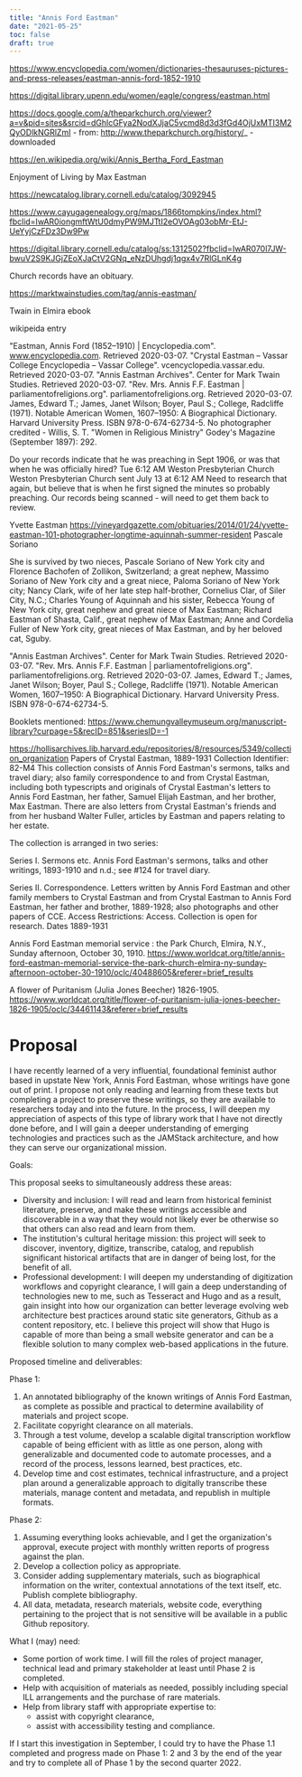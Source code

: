 ```yaml
---
title: "Annis Ford Eastman"
date: "2021-05-25"
toc: false
draft: true
---
```



https://www.encyclopedia.com/women/dictionaries-thesauruses-pictures-and-press-releases/eastman-annis-ford-1852-1910

https://digital.library.upenn.edu/women/eagle/congress/eastman.html


https://docs.google.com/a/theparkchurch.org/viewer?a=v&pid=sites&srcid=dGhlcGFya2NodXJjaC5vcmd8d3d3fGd4OjUxMTI3M2QyODlkNGRlZmI
    - from: http://www.theparkchurch.org/history/_
    - downloaded

https://en.wikipedia.org/wiki/Annis_Bertha_Ford_Eastman

Enjoyment of Living by Max Eastman

https://newcatalog.library.cornell.edu/catalog/3092945




https://www.cayugagenealogy.org/maps/1866tompkins/index.html?fbclid=IwAR0iongmftWtU0dmyPW9MJTtI2eOVOAg03obMr-EtJ-UeYyjCzFDz3Dw9Pw

https://digital.library.cornell.edu/catalog/ss:1312502?fbclid=IwAR070l7JW-bwuV2S9KJGjZEoXJaCtV2GNq_eNzDUhgdj1qgx4v7RlGLnK4g


Church records have an obituary.

https://marktwainstudies.com/tag/annis-eastman/

Twain in Elmira ebook

wikipeida entry


 "Eastman, Annis Ford (1852–1910) | Encyclopedia.com". www.encyclopedia.com. Retrieved 2020-03-07.
 "Crystal Eastman – Vassar College Encyclopedia – Vassar College". vcencyclopedia.vassar.edu. Retrieved 2020-03-07.
 "Annis Eastman Archives". Center for Mark Twain Studies. Retrieved 2020-03-07.
 "Rev. Mrs. Annis F.F. Eastman | parliamentofreligions.org". parliamentofreligions.org. Retrieved 2020-03-07.  James, Edward T.; James, Janet Wilson; Boyer, Paul S.; College, Radcliffe (1971). Notable American Women, 1607–1950: A Biographical Dictionary. Harvard University Press. ISBN 978-0-674-62734-5.
 No photographer credited - Willis, S. T. "Women in Religious Ministry" Godey's Magazine (September 1897): 292.


Do your records indicate that he was preaching in Sept 1906, or was that when he was officially hired?
Tue 6:12 AM
Weston Presbyterian Church
Weston Presbyterian Church sent July 13 at 6:12 AM
Need to research that again, but believe that is when he first signed the minutes so probably preaching.  Our records being scanned - will need to get them back to review.



Yvette Eastman
https://vineyardgazette.com/obituaries/2014/01/24/yvette-eastman-101-photographer-longtime-aquinnah-summer-resident
Pascale Soriano

She is survived by two nieces, Pascale Soriano of New York city and Florence Bachofen of Zollikon, Switzerland; a great nephew, Massimo Soriano of New York city and a great niece, Paloma Soriano of New York city; Nancy Clark, wife of her late step half-brother, Cornelius Clar, of Siler City, N.C.; Charles Young of Aquinnah and his sister, Rebecca Young of New York city, great nephew and great niece of Max Eastman; Richard Eastman of Shasta, Calif., great nephew of Max Eastman; Anne and Cordelia Fuller of New York city, great nieces of Max Eastman, and by her beloved cat, Sguby.



 "Annis Eastman Archives". Center for Mark Twain Studies. Retrieved 2020-03-07.
 "Rev. Mrs. Annis F.F. Eastman | parliamentofreligions.org". parliamentofreligions.org. Retrieved 2020-03-07.
 James, Edward T.; James, Janet Wilson; Boyer, Paul S.; College, Radcliffe (1971). Notable American Women, 1607–1950: A Biographical Dictionary. Harvard University Press. ISBN 978-0-674-62734-5.



 Booklets mentioned:
 https://www.chemungvalleymuseum.org/manuscript-library?curpage=5&recID=851&seriesID=-1



 https://hollisarchives.lib.harvard.edu/repositories/8/resources/5349/collection_organization
 Papers of Crystal Eastman, 1889-1931
 Collection
Identifier: 82-M4
This collection consists of Annis Ford Eastman's sermons, talks and travel diary; also family correspondence to and from Crystal Eastman, including both typescripts and originals of Crystal Eastman's letters to Annis Ford Eastman, her father, Samuel Elijah Eastman, and her brother, Max Eastman. There are also letters from Crystal Eastman's friends and from her husband Walter Fuller, articles by Eastman and papers relating to her estate.

The collection is arranged in two series:

Series I. Sermons etc. Annis Ford Eastman's sermons, talks and other writings, 1893-1910 and n.d.; see #124 for travel diary.

Series II. Correspondence. Letters written by Annis Ford Eastman and other family members to Crystal Eastman and from Crystal Eastman to Annis Ford Eastman, her father and brother, 1889-1928; also photographs and other papers of CCE.
Access Restrictions:
Access. Collection is open for research.
Dates
1889-1931


Annis Ford Eastman memorial service : the Park Church, Elmira, N.Y., Sunday afternoon, October 30, 1910.
https://www.worldcat.org/title/annis-ford-eastman-memorial-service-the-park-church-elmira-ny-sunday-afternoon-october-30-1910/oclc/40488605&referer=brief_results


A flower of Puritanism (Julia Jones Beecher) 1826-1905.
https://www.worldcat.org/title/flower-of-puritanism-julia-jones-beecher-1826-1905/oclc/34461143&referer=brief_results


# Proposal


I have recently learned of a very influential, foundational feminist author based in upstate New York, Annis Ford Eastman, whose writings have gone out of print. I propose not only reading and learning from these texts but completing a project to preserve these writings, so they are available to researchers today and into the future. In the process, I will deepen my appreciation of aspects of this type of library work that I have not directly done before, and I will gain a deeper understanding of emerging technologies and practices such as the JAMStack architecture, and how they can serve our organizational mission.

Goals:

This proposal seeks to simultaneously address these areas:
  - Diversity and inclusion: I will read and learn from historical feminist literature, preserve, and make these writings accessible and discoverable in a way that they would not likely ever be otherwise so that others can also read and learn from them.
  - The institution's cultural heritage mission: this project will seek to discover, inventory, digitize, transcribe, catalog, and republish significant historical artifacts that are in danger of being lost, for the benefit of all.
  - Professional development: I will deepen my understanding of digitization workflows and copyright clearance, I will gain a deep understanding of technologies new to me, such as Tesseract and Hugo and as a result, gain insight into how our organization can better leverage evolving web architecture best practices around static site generators, Github as a content repository, etc. I believe this project will show that Hugo is capable of more than being a small website generator and can be a flexible solution to many complex web-based applications in the future.
 
Proposed timeline and deliverables:

Phase 1:
  1. An annotated bibliography of the known writings of Annis Ford Eastman, as complete as possible and practical to determine availability of materials and project scope.
  2. Facilitate copyright clearance on all materials.
  3. Through a test volume, develop a scalable digital transcription workflow capable of being efficient with as little as one person, along with generalizable and documented code to automate processes, and a record of the process, lessons learned, best practices, etc.
  4. Develop time and cost estimates, technical infrastructure, and a project plan around a generalizable approach to digitally transcribe these materials, manage content and metadata, and republish in multiple formats.

Phase 2:
  1. Assuming everything looks achievable, and I get the organization's approval, execute project with monthly written reports of progress against the plan.
  2. Develop a collection policy as appropriate.
  3. Consider adding supplementary materials, such as biographical information on the writer, contextual annotations of the text itself, etc. Publish complete bibliography.
  4. All data, metadata, research materials, website code, everything pertaining to the project that is not sensitive will be available in a public Github repository.

What I (may) need:
  - Some portion of work time. I will fill the roles of project manager, technical lead and primary stakeholder at least until Phase 2 is completed.
  - Help with acquisition of materials as needed, possibly including special ILL arrangements and the purchase of rare materials.
  - Help from library staff with appropriate expertise to:
      - assist with copyright clearance,
      - assist with accessibility testing and compliance.
 
If I start this investigation in September, I could try to have the Phase 1.1 completed and progress made on Phase 1: 2 and 3 by the end of the year and try to complete all of Phase 1 by the second quarter 2022.